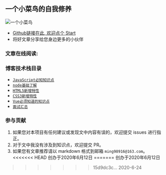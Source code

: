 ## 一个小菜鸟的自我修养

![一个小菜鸟](http://47.103.217.232/public/home.jpg)

- [Github链接在此, 欢迎点个 Start](https://github.com/ming556/vuepress-starter)
- 将好文章分享给您身边更多的小伙伴

### 文章在线阅读:

### 博客技术栈目录
* [ `JavaScript必知知识点`](/web/js/)
* [ `node基础了解`](/node/)
* [ `HTML5新增特性`](/web/html/)
* [ `CSS3新增特性`](/web/css/)
* [ `Vue必须知道的知识点`](/VUE/)
* [ `面试汇总`](/interview/)

### 参与贡献

1. 如果您对本项目有任何建议或发现文中内容有误的，欢迎提交 issues 进行指正。
2. 对于文中我没有涉及到知识点，欢迎提交 PR。
3. 如果您有文章推荐请以 markdown 格式到邮箱 `ming98916@163.com`。
<<<<<<< HEAD
创办于2020年6月12日
=======
创办于2020年6月12日
>>>>>>> 15d9dc3c... 2020-6-24
